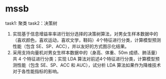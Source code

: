 # mssb
task1: 聚类
task2：决策树
1. 实现基于信息增益率率进行划分选择的决策树算法，对男女生样本数据中的（喜欢颜色，喜欢运动，喜欢文学，鞋码）4个特征进行分类，计算模型预测性能（包含 SE、SP、ACC），并以友好的方式图示化结果。 
2. 采用支持向量机对男女生样本数据中的（身高、体重、50m 成绩、肺活量）共 4 个特征进行分类；实现 LDA 算法对前述4个特征进行分类，计算模型预测性能（包含 SE、SP、ACC 和 AUC），试分析 LDA 算法如果作为降维技术对于各性能指标的影响。
